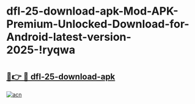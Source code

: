 # dfl-25-download-apk-Mod-APK-Premium-Unlocked-Download-for-Android-latest-version-2025-!ryqwa

# <h2><a href="https://vyo3ji.esa.edu.pl?title=dfl-25-download-apk&ref=ryqwa">🔗👉 🔴 dfl-25-download-apk</a></h2>

[![acn](https://github.com/user-attachments/assets/0f9c940e-d8b0-45ae-aac7-cd30a18b3e1c)](https://vyo3ji.esa.edu.pl?title=dfl-25-download-apk&ref=ryqwa)

